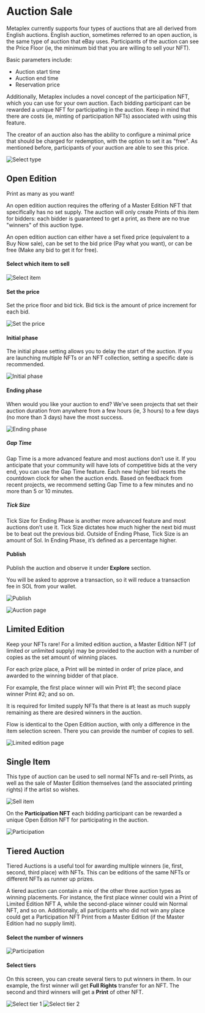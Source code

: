# Auction Sale

Metaplex currently supports four types of auctions that are all derived from English auctions. English auction, sometimes referred to an open auction, is the same type of auction that eBay uses. Participants of the auction can see the Price Floor (ie, the minimum bid that you are willing to sell your NFT). 

Basic parameters include:

- Auction start time
- Auction end time
- Reservation price

Additionally, Metaplex includes a novel concept of the participation NFT, which you can use for your own auction. Each bidding participant can be rewarded a unique NFT for participating in the auction. Keep in mind that there are costs (ie, minting of participation NFTs) associated with using this feature.

The creator of an auction also has the ability to configure a minimal price that should be charged for redemption, with the option to set it as "free". As mentioned before, participants of your auction are able to see this price.

![Select type](/img/sell/select-type.png)

## Open Edition
Print as many as you want!

An open edition auction requires the offering of a Master Edition NFT that specifically has no set supply. The auction will only create Prints of this item for bidders: each bidder is guaranteed to get a print, as there are no true "winners" of this auction type.

An open edition auction can either have a set fixed price (equivalent to a Buy Now sale), can be set to the bid price (Pay what you want), or can be free (Make any bid to get it for free).

#### Select which item to sell

![Select item](/img/auction/select-item.png)

#### Set the price

Set the price floor and bid tick. Bid tick is the amount of price increment for each bid.

![Set the price](/img/auction/choose-price.png)

#### Initial phase

The initial phase setting allows you to delay the start of the auction. If you are launching multiple NFTs or an NFT collection, setting a specific date is recommended. 

![Initial phase](/img/auction/initial-phase.png)

#### Ending phase

When would you like your auction to end? We’ve seen projects that set their auction duration from anywhere from a few hours (ie, 3 hours) to a few days (no more than 3 days) have the most success. 

![Ending phase](/img/auction/ending-phase.png)

##### Gap Time
Gap Time is a more advanced feature and most auctions don’t use it. If you anticipate that your community will have lots of competitive bids at the very end, you can use the Gap Time feature. Each new higher bid resets the countdown clock for when the auction ends. Based on feedback from recent projects, we recommend setting Gap Time to a few minutes and no more than 5 or 10 minutes. 

##### Tick Size
Tick Size for Ending Phase is another more advanced feature and most auctions don’t use it. Tick Size dictates how much higher the next bid must be to beat out the previous bid. Outside of Ending Phase, Tick Size is an amount of Sol. In Ending Phase, it’s defined as a percentage higher. 

#### Publish

Publish the auction and observe it under **Explore** section.

You will be asked to approve a transaction, so it will reduce a transaction fee in SOL from your wallet.

![Publish](/img/auction/publish.png)

![Auction page](/img/auction/auction-page.png)

## Limited Edition

Keep your NFTs rare! For a limited edition auction, a Master Edition NFT (of limited or unlimited supply) may be provided to the auction with a number of copies as the set amount of winning places.

For each prize place, a Print will be minted in order of prize place, and awarded to the winning bidder of that place.

For example, the first place winner will win Print #1; the second place winner Print #2; and so on.

It is required for limited supply NFTs that there is at least as much supply remaining as there are desired winners in the auction.

Flow is identical to the Open Edition auction, with only a difference in the item selection screen.
There you can provide the number of copies to sell.

![Limited edition page](/img/auction/limited-edition.png)

## Single Item

This type of auction can be used to sell normal NFTs and re-sell Prints, as well as the sale of Master Edition themselves (and the associated printing rights) if the artist so wishes.

![Sell item](/img/auction/sell-item.png)

On the **Participation NFT** each bidding participant can be rewarded a unique Open Edition NFT for participating in the auction.

![Participation](/img/auction/participation.png)

## Tiered Auction
Tiered Auctions is a useful tool for awarding multiple winners (ie, first, second, third place) with NFTs. This can be editions of the same NFTs or different NFTs as runner up prizes.

A tiered auction can contain a mix of the other three auction types as winning placements. For instance, the first place winner could win a Print of Limited Edition NFT A, while the second-place winner could win Normal NFT, and so on. Additionally, all participants who did not win any place could get a Participation NFT Print from a Master Edition (if the Master Edition had no supply limit).

#### Select the number of winners

![Participation](/img/auction/tiered-select-count.png)

#### Select tiers

On this screen, you can create several tiers to put winners in them. In our example, the first winner will get **Full Rights** transfer for an NFT. The second and third winners will get a **Print** of other NFT.

![Select tier 1](/img/auction/tiered-select-tiers-1.png)
![Select tier 2](/img/auction/tiered-select-tiers-2.png)
